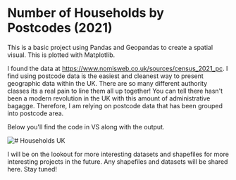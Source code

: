 # Number of Households by Postcodes (2021)

This is a basic project using Pandas and Geopandas to create a spatial visual. This is plotted with Matplotlib.

I found the data at https://www.nomisweb.co.uk/sources/census_2021_pc. I find using postcode data is the easiest and cleanest way to present geographic data within the UK. There are so many different authority classes its a real pain to line them all up together!
You can tell there hasn't been a modern revolution in the UK with this amount of administrative bagagge. Therefore, I am relying on postcode data that has been grouped into postcode area.

Below you'll find the code in VS along with the output.

![# Households UK](https://github.com/ZMBG50/Geojson/assets/128370305/54f2e2c8-b6e3-444a-9ce0-6a1a381927c5)


I will be on the lookout for more interesting datasets and shapefiles for more interesting projects in the future. Any shapefiles and datasets will be shared here. Stay tuned!
